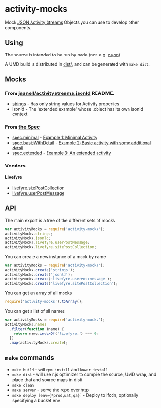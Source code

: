 # activity-mocks

Mock [JSON Activity Streams](http://tools.ietf.org/html/draft-snell-activitystreams-09) Objects you can use to develop other components.

## Using

The source is intended to be run by node (not, e.g. [cajon](https://github.com/requirejs/cajon)).

A UMD build is distributed in [dist/](./dist), and can be generated with `make dist`.

## Mocks

### From [jasnell/activitystreams.jsonld](https://github.com/jasnell/activitystreams.jsonld) README.

* [strings](./mocks/strings.json) - Has only string values for Activity properties
* [jsonld](./mocks/jsonld.json) - The 'extended example' whose .object has its own jsonld context

### From [the Spec](http://tools.ietf.org/html/draft-snell-activitystreams-09)

* [spec.minimal](./mocks/spec/minimal.json) - [Example 1: Minimal Activity](http://tools.ietf.org/html/draft-snell-activitystreams-09#section-2.1)
* [spec.basicWithDetail](./mocks/spec/basic-with-detail.json) - [Example 2: Basic activity with some additional detail](http://tools.ietf.org/html/draft-snell-activitystreams-09#section-2.2)
* [spec.extended](./mocks/spec/extended.json) - [Example 3: An extended activity](http://tools.ietf.org/html/draft-snell-activitystreams-09#section-2.3)

### Vendors

#### Livefyre

* [livefyre.sitePostCollection](./mocks/livefyre/site-post-collection.json)
* [livefyre.userPostMessage](./mocks/livefyre/user-post-message.json)

## API

The main export is a tree of the different sets of mocks

```javascript
var activityMocks = require('activity-mocks');
activityMocks.strings;
activityMocks.jsonld;
activityMocks.livefyre.userPostMessage;
activityMocks.livefyre.sitePostCollection;
```

You can create a new instance of a mock by name

```javascript
var activityMocks = require('activity-mocks');
activityMocks.create('strings');
activityMocks.create('jsonld');
activityMocks.create('livefyre.userPostMessage');
activityMocks.create('livefyre.sitePostCollection');
```

You can get an array of all mocks

```javascript
require('activity-mocks').toArray();
```

You can get a list of all names

```javascript
var activityMocks = require('activity-mocks');
activityMocks.names
  .filter(function (name) {
    return name.indexOf('livefyre.') === 0;
  })
  .map(activityMocks.create);
```

## `make` commands

* `make build` - will `npm install` and `bower install`
* `make dist` - will use r.js optimizer to compile the source, UMD wrap, and place that and source maps in dist/
* `make clean`
* `make server` - serve the repo over http
* `make deploy [env={*prod,uat,qa}]` - Deploy to lfcdn, optionally specifying a bucket env
